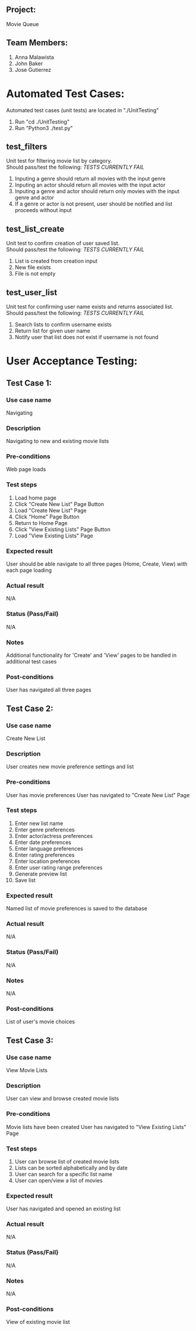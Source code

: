 ## Project:
Movie Queue
## Team Members:
1. Anna Malawista
2. John Baker
3. Jose Gutierrez


# Automated Test Cases:
Automated test cases (unit tests) are located in "./UnitTesting"
1. Run "cd ./UnitTesting"
2. Run "Python3 ./test.py"

## test_filters
Unit test for filtering movie list by category.  
Should pass/test the following: *TESTS CURRENTLY FAIL*

1. Inputing a genre should return all movies with the input genre
2. Inputing an actor should return all movies with the input actor
3. Inputing a genre and actor should return only movies with the input genre and actor
4. If a genre or actor is not present, user should be notified and list proceeds without input

## test_list_create
Unit test to confirm creation of user saved list.  
Should pass/test the following: *TESTS CURRENTLY FAIL*

1. List is created from creation input
2. New file exists
3. File is not empty

## test_user_list
Unit test for confirming user name exists and returns associated list.  
Should pass/test the following: *TESTS CURRENTLY FAIL*

1. Search lists to confirm username exists
2. Return list for given user name
3. Notify user that list does not exist if username is not found


# User Acceptance Testing:

## Test Case 1:
### Use case name
Navigating
### Description
Navigating to new and existing movie lists
### Pre-conditions
Web page loads
### Test steps
1. Load home page
2. Click "Create New List" Page Button
3. Load "Create New List" Page
4. Click "Home" Page Button
5. Return to Home Page
6. Click "View Existing Lists" Page Button
7. Load "View Existing Lists" Page
### Expected result
User should be able navigate to all three pages (Home, Create, View) with each page loading
### Actual result
N/A
### Status (Pass/Fail)
N/A
### Notes
Additional functionality for 'Create' and 'View' pages to be handled in additional test cases
### Post-conditions
User has navigated all three pages


## Test Case 2:
### Use case name
Create New List
### Description
User creates new movie preference settings and list
### Pre-conditions
User has movie preferences
User has navigated to "Create New List" Page
### Test steps
1. Enter new list name
2. Enter genre preferences
3. Enter actor/actress preferences
4. Enter date preferences
5. Enter language preferences
6. Enter rating preferences
7. Enter location preferences
8. Enter user rating range preferences
9. Generate preview list
10. Save list
### Expected result
Named list of movie preferences is saved to the database
### Actual result
N/A
### Status (Pass/Fail)
N/A
### Notes
N/A
### Post-conditions
List of user's movie choices


## Test Case 3:
### Use case name
View Movie Lists
### Description
User can view and browse created movie lists
### Pre-conditions
Movie lists have been created
User has navigated to "View Existing Lists" Page
### Test steps
1. User can browse list of created movie lists
2. Lists can be sorted alphabetically and by date
3. User can search for a specific list name
4. User can open/view a list of movies

### Expected result
User has navigated and opened an existing list
### Actual result
N/A
### Status (Pass/Fail)
N/A
### Notes
N/A
### Post-conditions
View of existing movie list
